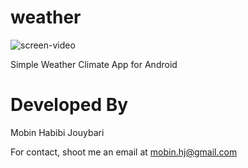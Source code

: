 # weather
![screen-video](https://user-images.githubusercontent.com/43134192/84006838-ac512e00-a984-11ea-90ed-8f1bb113c186.gif)

Simple Weather Climate App for Android

# Developed By 
Mobin Habibi Jouybari

For contact, shoot me an email at mobin.hj@gmail.com

